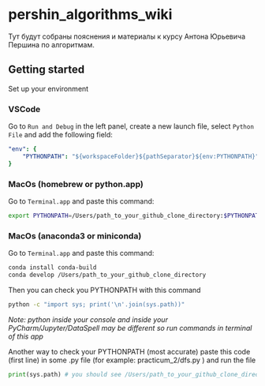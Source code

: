 # pershin_algorithms_wiki
Тут будут собраны пояснения и материалы к курсу Антона Юрьевича Першина по алгоритмам. 

## Getting started

Set up your environment

### VSCode

Go to `Run and Debug` in the left panel, create a new launch file, select `Python File` and add the following field:
```yaml
"env": {
    "PYTHONPATH": "${workspaceFolder}${pathSeparator}${env:PYTHONPATH}"
}
```

### MacOs (homebrew or python.app)
Go to `Terminal.app` and paste this command:
```bash
export PYTHONPATH=/Users/path_to_your_github_clone_directory:$PYTHONPATH
```
### MacOs (anaconda3 or miniconda)
Go to `Terminal.app` and paste this command:
```bash
conda install conda-build
conda develop /Users/path_to_your_github_clone_directory
```
Then you can check you PYTHONPATH with this command
```bash
python -c "import sys; print('\n'.join(sys.path))"
```
*Note: python inside your console and inside your PyCharm/Jupyter/DataSpell may be different so run commands in terminal of this app*

Another way to check your PYTHONPATH (most accurate)
paste this code (first line) in some .py file (for example: practicum_2/dfs.py ) and run the file
```python
print(sys.path) # you should see /Users/path_to_your_github_clone_directory
```
